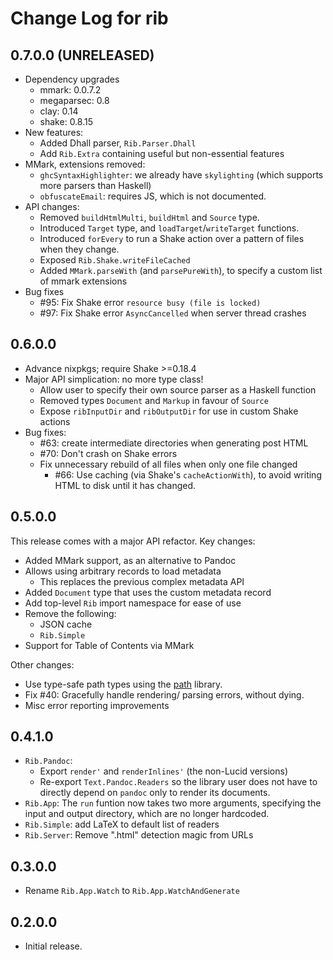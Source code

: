 # Change Log for rib

## 0.7.0.0 (UNRELEASED)

- Dependency upgrades
  - mmark: 0.0.7.2
  - megaparsec: 0.8
  - clay: 0.14
  - shake: 0.8.15
- New features:
  - Added Dhall parser, `Rib.Parser.Dhall`
  - Add `Rib.Extra` containing useful but non-essential features
- MMark, extensions removed:
  - `ghcSyntaxHighlighter`: we already have `skylighting` (which supports more parsers than Haskell)
  - `obfuscateEmail`: requires JS, which is not documented.
- API changes:
  - Removed `buildHtmlMulti`, `buildHtml` and `Source` type.
  - Introduced `Target` type, and `loadTarget`/`writeTarget` functions.
  - Introduced `forEvery` to run a Shake action over a pattern of files when they change.
  - Exposed `Rib.Shake.writeFileCached`
  - Added `MMark.parseWith` (and `parsePureWith`), to specify a custom list of mmark extensions
- Bug fixes
  - #95: Fix Shake error `resource busy (file is locked)`
  - #97: Fix Shake error `AsyncCancelled` when server thread crashes

## 0.6.0.0

- Advance nixpkgs; require Shake >=0.18.4
- Major API simplication: no more type class!
  - Allow user to specify their own source parser as a Haskell function
  - Removed types `Document` and `Markup` in favour of `Source`
  - Expose `ribInputDir` and `ribOutputDir` for use in custom Shake actions
- Bug fixes:
  - #63: create intermediate directories when generating post HTML
  - #70: Don't crash on Shake errors
  - Fix unnecessary rebuild of all files when only one file changed
    - #66: Use caching (via Shake's `cacheActionWith`), to avoid writing HTML to disk until it has changed.

## 0.5.0.0

This release comes with a major API refactor. Key changes:

- Added MMark support, as an alternative to Pandoc
- Allows using arbitrary records to load metadata
  - This replaces the previous complex metadata API
- Added `Document` type that uses the custom metadata record
- Add top-level `Rib` import namespace for ease of use
- Remove the following:
  - JSON cache
  - `Rib.Simple`
- Support for Table of Contents via MMark

Other changes:

- Use type-safe path types using the [path](http://hackage.haskell.org/package/path) library.
- Fix #40: Gracefully handle rendering/ parsing errors, without dying.
- Misc error reporting improvements

## 0.4.1.0

- `Rib.Pandoc`: 
  - Export `render'` and `renderInlines'` (the non-Lucid versions)
  - Re-export `Text.Pandoc.Readers` so the library user does not have to directly depend on `pandoc` only to render its documents.
- `Rib.App`: The `run` funtion now takes two more arguments, specifying the input and output directory, which are no longer hardcoded.
- `Rib.Simple`: add LaTeX to default list of readers
- `Rib.Server`: Remove ".html" detection magic from URLs

## 0.3.0.0

- Rename `Rib.App.Watch` to `Rib.App.WatchAndGenerate`

## 0.2.0.0

- Initial release.
